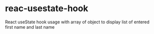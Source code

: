# reac-usestate-hook
React useState hook usage with array of object to display list of entered first name and last name
